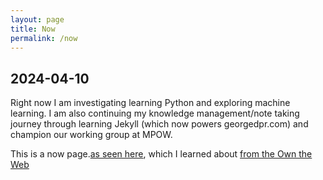 ```yaml
---
layout: page
title: Now
permalink: /now
---
```

## 2024-04-10

Right now I am investigating learning Python and exploring machine learning.  I am also continuing my knowledge management/note taking journey through learning Jekyll (which now powers georgedpr.com) and champion our working group at MPOW.

This is a now page.[as seen here](https://nownownow.com/about), which I learned about [from the Own the Web](https://buttondown.email/ownyourweb/archive/issue-13/)

